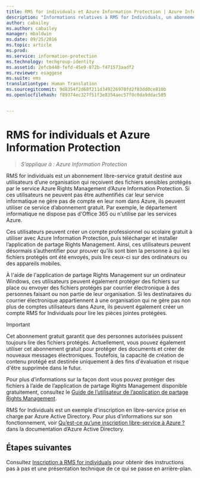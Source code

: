 ```yaml
---
title: RMS for individuals et Azure Information Protection | Azure Information Protection
description: "Informations relatives à RMS for Individuals, un abonnement libre-service gratuit destiné aux utilisateurs d’une organisation qui reçoivent des fichiers sensibles protégés par le service Azure Rights Management, mais qui ne peuvent pas s’authentifier, car leur service informatique ne gère pas de compte en leur nom dans Azure."
author: cabailey
ms.author: cabailey
manager: mbaldwin
ms.date: 09/25/2016
ms.topic: article
ms.prod: 
ms.service: information-protection
ms.technology: techgroup-identity
ms.assetid: 2efcb440-fefd-45e9-872b-f471573aadf2
ms.reviewer: esaggese
ms.suite: ems
translationtype: Human Translation
ms.sourcegitcommit: 9d8354f2d68f211d349226970fd2f83dd0ce810b
ms.openlocfilehash: f89374ec327f51f3e8354aec57f0c0da9ddac585


---
```


# <a name="rms-for-individuals-and-azure-information-protection"></a>RMS for individuals et Azure Information Protection

>*S’applique à : Azure Information Protection*

RMS for individuals est un abonnement libre-service gratuit destiné aux utilisateurs d’une organisation qui reçoivent des fichiers sensibles protégés par le service Azure Rights Management d’Azure Information Protection. Si ces utilisateurs ne peuvent pas être authentifiés car leur service informatique ne gère pas de compte en leur nom dans Azure, ils peuvent utiliser ce service d’abonnement gratuit. Par exemple, le département informatique ne dispose pas d'Office 365 ou n'utilise par les services Azure.

Ces utilisateurs peuvent créer un compte professionnel ou scolaire gratuit à utiliser avec Azure Information Protection, puis télécharger et installer l’application de partage Rights Management. Ainsi, ces utilisateurs peuvent désormais s’authentifier pour prouver qu’ils sont bien la personne à qui les fichiers protégés ont été envoyés, puis lire ceux-ci sur des ordinateurs ou des appareils mobiles.

À l'aide de l'application de partage Rights Management sur un ordinateur Windows, ces utilisateurs peuvent également protéger des fichiers sur place ou envoyer des fichiers protégés par courrier électronique à des personnes faisant ou non partie de leur organisation. Si les destinataires du courrier électronique appartiennent à une organisation qui ne gère pas non plus de comptes utilisateurs dans Azure, ils peuvent également créer un compte RMS for Individuals pour lire les pièces jointes protégées.

> [!IMPORTANT]
> Cet abonnement gratuit garantit que des personnes autorisées puissent toujours lire des fichiers protégés. Actuellement, vous pouvez également utiliser cet abonnement gratuit pour protéger des documents et créer de nouveaux messages électroniques. Toutefois, la capacité de création de contenu protégé est destinée uniquement à des fins d'évaluation et risque d'être supprimée dans le futur. 

Pour plus d’informations sur la façon dont vous pouvez protéger des fichiers à l’aide de l’application de partage Rights Management disponible gratuitement, consultez le [Guide de l’utilisateur de l’application de partage Rights Management](../rms-client/sharing-app-user-guide.md).

RMS for Individuals est un exemple d'inscription en libre-service prise en charge par Azure Active Directory. Pour plus d’informations sur son fonctionnement, voir [Qu’est-ce qu’une inscription libre-service à Azure ?](/active-directory/active-directory-self-service-signup) dans la documentation d’Azure Active Directory. 

## <a name="next-steps"></a>Étapes suivantes
Consultez [Inscription à RMS for individuals](rms-for-individuals-user-sign-up.md) pour obtenir des instructions pas à pas et une présentation technique de ce qui se passe en arrière-plan. 




<!--HONumber=Nov16_HO2-->


